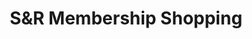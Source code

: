 ---
title: "S&R Membership Shopping"
url: /cabanatuan/sundr-membership-shopping/
shop: Großhandel
---